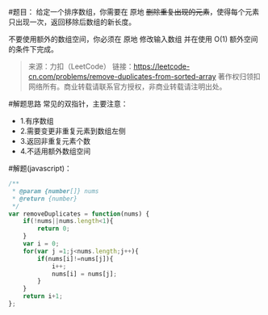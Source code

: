 #题目：
给定一个排序数组，你需要在 原地 ~~删除重复出现的元素~~，使得每个元素只出现一次，返回移除后数组的新长度。

不要使用额外的数组空间，你必须在 原地 修改输入数组 并在使用 O(1) 额外空间的条件下完成。

>来源：力扣（LeetCode）
链接：https://leetcode-cn.com/problems/remove-duplicates-from-sorted-array
著作权归领扣网络所有。商业转载请联系官方授权，非商业转载请注明出处。

#解题思路
常见的双指针，主要注意：
* 1.有序数组
* 2.需要变更非重复元素到数组左侧
* 3.返回非重复元素个数
* 4.不适用额外数组空间

#解题(javascript)：
```javascript
/**
 * @param {number[]} nums
 * @return {number}
 */
var removeDuplicates = function(nums) {
    if(!nums||nums.length<1){
        return 0;
    }
    var i = 0;
    for(var j =1;j<nums.length;j++){
        if(nums[i]!=nums[j]){
            i++;
            nums[i] = nums[j];
        }
    }
    return i+1;
};
```
